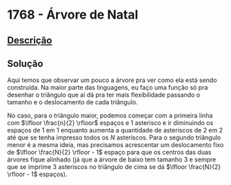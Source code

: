 # 1768 - Árvore de Natal

## [Descrição](https://www.beecrowd.com.br/judge/pt/problems/view/1768)

## Solução

Aqui temos que observar um pouco a árvore pra ver como ela está sendo construída. Na maior parte das linguagens, eu faço uma função só pra desenhar o triângulo que aí dá pra ter mais flexibilidade passando o tamanho e o deslocamento de cada triângulo.

No caso, para o triângulo maior, podemos começar com a primeira linha com $\lfloor \frac{n}{2} \rfloor$ espaços e $1$ asterisco e ir diminuindo os espaços de $1$ em $1$ enquanto aumenta a quantidade de asteriscos de $2$ em $2$ até que se tenha impresso todos os $N$ asteriscos. Para o segundo triângulo menor é a mesma ideia, mas precisamos acrescentar um deslocamento fixo de $\lfloor \frac{N}{2} \rfloor - 1$ espaço para que os centros das duas árvores fique alinhado (já que a árvore de baixo tem tamanho $3$ e sempre que se imprime $3$ asteriscos no triângulo de cima se dá $\lfloor \frac{N}{2} \rfloor - 1$ espaços).